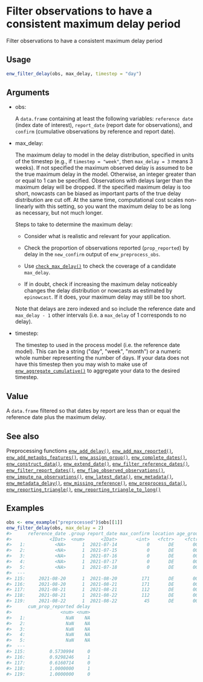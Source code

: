 # Filter observations to have a consistent maximum delay period

Filter observations to have a consistent maximum delay period

## Usage

``` r
enw_filter_delay(obs, max_delay, timestep = "day")
```

## Arguments

- obs:

  A `data.frame` containing at least the following variables:
  `reference date` (index date of interest), `report_date` (report date
  for observations), and `confirm` (cumulative observations by reference
  and report date).

- max_delay:

  The maximum delay to model in the delay distribution, specified in
  units of the timestep (e.g., if `timestep = "week"`, then
  `max_delay = 3` means 3 weeks). If not specified the maximum observed
  delay is assumed to be the true maximum delay in the model. Otherwise,
  an integer greater than or equal to 1 can be specified. Observations
  with delays larger than the maximum delay will be dropped. If the
  specified maximum delay is too short, nowcasts can be biased as
  important parts of the true delay distribution are cut off. At the
  same time, computational cost scales non-linearly with this setting,
  so you want the maximum delay to be as long as necessary, but not much
  longer.

  Steps to take to determine the maximum delay:

  - Consider what is realistic and relevant for your application.

  - Check the proportion of observations reported (`prop_reported`) by
    delay in the `new_confirm` output of `enw_preprocess_obs`.

  - Use
    [`check_max_delay()`](https://package.epinowcast.org/dev/reference/check_max_delay.md)
    to check the coverage of a candidate `max_delay`.

  - If in doubt, check if increasing the maximum delay noticeably
    changes the delay distribution or nowcasts as estimated by
    `epinowcast`. If it does, your maximum delay may still be too short.

  Note that delays are zero indexed and so include the reference date
  and `max_delay - 1` other intervals (i.e. a `max_delay` of 1
  corresponds to no delay).

- timestep:

  The timestep to used in the process model (i.e. the reference date
  model). This can be a string ("day", "week", "month") or a numeric
  whole number representing the number of days. If your data does not
  have this timestep then you may wish to make use of
  [`enw_aggregate_cumulative()`](https://package.epinowcast.org/dev/reference/enw_aggregate_cumulative.md)
  to aggregate your data to the desired timestep.

## Value

A `data.frame` filtered so that dates by report are less than or equal
the reference date plus the maximum delay.

## See also

Preprocessing functions
[`enw_add_delay()`](https://package.epinowcast.org/dev/reference/enw_add_delay.md),
[`enw_add_max_reported()`](https://package.epinowcast.org/dev/reference/enw_add_max_reported.md),
[`enw_add_metaobs_features()`](https://package.epinowcast.org/dev/reference/enw_add_metaobs_features.md),
[`enw_assign_group()`](https://package.epinowcast.org/dev/reference/enw_assign_group.md),
[`enw_complete_dates()`](https://package.epinowcast.org/dev/reference/enw_complete_dates.md),
[`enw_construct_data()`](https://package.epinowcast.org/dev/reference/enw_construct_data.md),
[`enw_extend_date()`](https://package.epinowcast.org/dev/reference/enw_extend_date.md),
[`enw_filter_reference_dates()`](https://package.epinowcast.org/dev/reference/enw_filter_reference_dates.md),
[`enw_filter_report_dates()`](https://package.epinowcast.org/dev/reference/enw_filter_report_dates.md),
[`enw_flag_observed_observations()`](https://package.epinowcast.org/dev/reference/enw_flag_observed_observations.md),
[`enw_impute_na_observations()`](https://package.epinowcast.org/dev/reference/enw_impute_na_observations.md),
[`enw_latest_data()`](https://package.epinowcast.org/dev/reference/enw_latest_data.md),
[`enw_metadata()`](https://package.epinowcast.org/dev/reference/enw_metadata.md),
[`enw_metadata_delay()`](https://package.epinowcast.org/dev/reference/enw_metadata_delay.md),
[`enw_missing_reference()`](https://package.epinowcast.org/dev/reference/enw_missing_reference.md),
[`enw_preprocess_data()`](https://package.epinowcast.org/dev/reference/enw_preprocess_data.md),
[`enw_reporting_triangle()`](https://package.epinowcast.org/dev/reference/enw_reporting_triangle.md),
[`enw_reporting_triangle_to_long()`](https://package.epinowcast.org/dev/reference/enw_reporting_triangle_to_long.md)

## Examples

``` r
obs <- enw_example("preprocessed")$obs[[1]]
enw_filter_delay(obs, max_delay = 2)
#>      reference_date .group report_date max_confirm location age_group confirm
#>              <IDat>  <num>      <IDat>       <int>   <fctr>    <fctr>   <int>
#>   1:           <NA>      1  2021-07-14           0       DE       00+       0
#>   2:           <NA>      1  2021-07-15           0       DE       00+       0
#>   3:           <NA>      1  2021-07-16           0       DE       00+       0
#>   4:           <NA>      1  2021-07-17           0       DE       00+       0
#>   5:           <NA>      1  2021-07-18           0       DE       00+       0
#>  ---                                                                         
#> 115:     2021-08-20      1  2021-08-20         171       DE       00+      98
#> 116:     2021-08-20      1  2021-08-21         171       DE       00+     159
#> 117:     2021-08-21      1  2021-08-21         112       DE       00+      69
#> 118:     2021-08-21      1  2021-08-22         112       DE       00+     112
#> 119:     2021-08-22      1  2021-08-22          45       DE       00+      45
#>      cum_prop_reported delay
#>                  <num> <num>
#>   1:               NaN    NA
#>   2:               NaN    NA
#>   3:               NaN    NA
#>   4:               NaN    NA
#>   5:               NaN    NA
#>  ---                        
#> 115:         0.5730994     0
#> 116:         0.9298246     1
#> 117:         0.6160714     0
#> 118:         1.0000000     1
#> 119:         1.0000000     0
```
